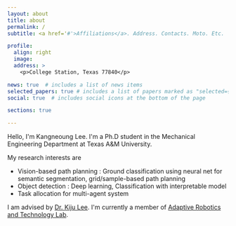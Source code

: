 ```yaml
---
layout: about
title: about
permalink: /
subtitle: <a href='#'>Affiliations</a>. Address. Contacts. Moto. Etc.

profile:
  align: right
  image: 
  address: >
    <p>College Station, Texas 77840</p>

news: true  # includes a list of news items
selected_papers: true # includes a list of papers marked as "selected={true}"
social: true  # includes social icons at the bottom of the page

sections: true

---
```


Hello, I'm Kangneoung Lee.
I'm a Ph.D student in the Mechanical Engineering Department at Texas A&M University.

My research interests are
- Vision-based path planning : Ground classification using neural net for semantic segmentation, grid/sample-based path planning
- Object detection : Deep learning, Classification with interpretable model
- Task allocation for multi-agent system

I am advised by [Dr. Kiju Lee](https://engineering.tamu.edu/etid/profiles/lee-kiju.html).
I'm currently a member of [Adaptive Robotics and Technology Lab](https://art.engr.tamu.edu/).
